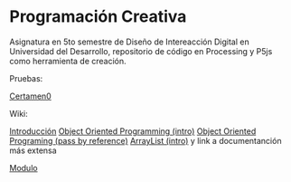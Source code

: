 # Programación Creativa
Asignatura en 5to semestre de Diseño de Intereacción Digital en Universidad del Desarrollo, repositorio de código en Processing y P5js como herramienta de creación.

Pruebas:

[Certamen0](https://github.com/disenoudd/programacion-creativa/blob/master/Certamen0.md)

Wiki:

[Introducción](https://github.com/disenoudd/programacion-creativa/wiki/00-Intro)
[Object Oriented Programming (intro)](https://github.com/disenoudd/programacion-creativa/wiki/01-OOP-Object-Oriented-Programming)
[Object Oriented Programing (pass by reference)](https://github.com/disenoudd/programacion-creativa/wiki/02-OOP:-Par%C3%A1metros-Argumentos)
[ArrayList (intro)](https://github.com/disenoudd/programacion-creativa/wiki/03-ArrayList) y link a documentanción más extensa

[Modulo](https://processing.org/reference/modulo.html)

